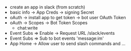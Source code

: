 - create an app in slack (from scratch)
- basic info -> App Creds -> signing Secret
- oAuth -> install app to get token -> bot user OAuth Token 
- oAuth -> Scopes -> Bot Token Scopes
    - chat:write
- Event Subs => Enable -> Request URL /slack/events
- Event Subs => Sub to bot events 'message:im'
- App Home -> Allow user to send slash commands and ...